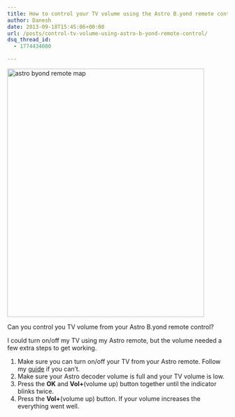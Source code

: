 ```yaml
---
title: How to control your TV volume using the Astro B.yond remote control
author: Danesh
date: 2013-09-18T15:45:06+00:00
url: /posts/control-tv-volume-using-astro-b-yond-remote-control/
dsq_thread_id:
  - 1774434080

---
```

[<img loading="lazy" class="alignnone size-medium wp-image-3312" alt="astro byond remote map" src="/wp-content/uploads/2013/09/astro-byond-remote-map-450x567.png" width="450" height="567" srcset="/wp-content/uploads/2013/09/astro-byond-remote-map-450x567.png 450w, /wp-content/uploads/2013/09/astro-byond-remote-map.png 470w" sizes="(max-width: 450px) 100vw, 450px" />][1]

Can you control you TV volume from your Astro B.yond remote control?

I could turn on/off my TV using my Astro remote, but the volume needed a few extra steps to get working.

  1. Make sure you can turn on/off your TV from your Astro remote. Follow my [guide][2] if you can&#8217;t.
  2. Make sure your Astro decoder volume is full and your TV volume is low.
  3. Press the **OK** and **Vol+**(volume up) button together until the indicator blinks twice.
  4. Press the **Vol+**(volume up) button. If your volume increases the everything went well.

 [1]: /wp-content/uploads/2013/09/astro-byond-remote-map.png
 [2]: /posts/control-tv-astro-b-yond-remote-control/